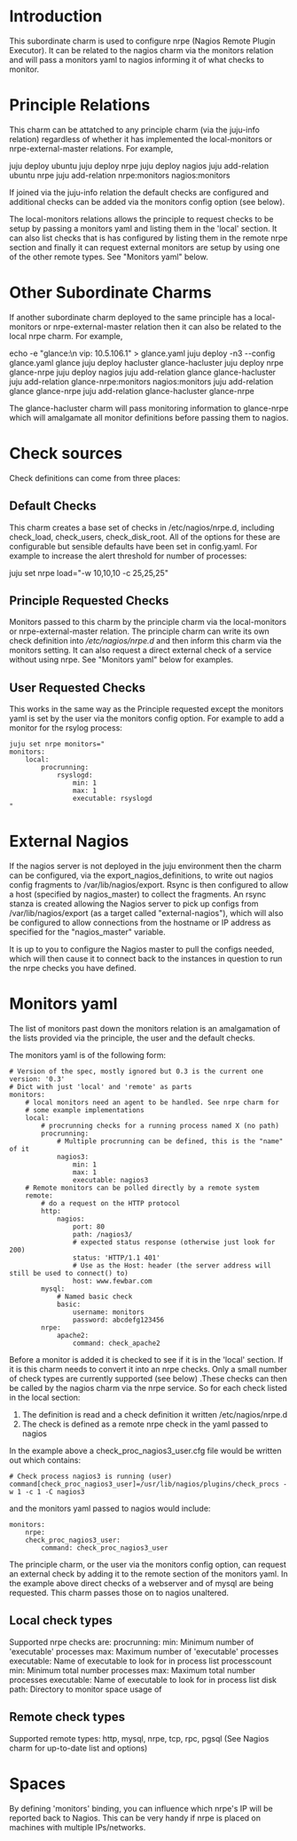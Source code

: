 Introduction
============

This subordinate charm is used to configure nrpe (Nagios Remote Plugin
Executor). It can be related to the nagios charm via the monitors relation and
will pass a monitors yaml to nagios informing it of what checks to monitor.

Principle Relations
===================

This charm can be attatched to any principle charm (via the juju-info relation)
regardless of whether it has implemented the local-monitors or
nrpe-external-master relations. For example,

juju deploy ubuntu
juju deploy nrpe
juju deploy nagios
juju add-relation ubuntu nrpe
juju add-relation nrpe:monitors nagios:monitors

If joined via the juju-info relation the default checks are configured and
additional checks can be added via the monitors config option (see below).

The local-monitors relations allows the principle to request checks to be setup
by passing a monitors yaml and listing them in the 'local' section. It can
also list checks that is has configured by listing them in the remote nrpe
section and finally it can request external monitors are setup by using one of
the other remote types. See "Monitors yaml" below.

Other Subordinate Charms
========================

If another subordinate charm deployed to the same principle has a
local-monitors or nrpe-external-master relation then it can also be related to
the local nrpe charm. For example,

echo -e "glance:\n  vip: 10.5.106.1" > glance.yaml
juju deploy -n3 --config glance.yaml glance
juju deploy hacluster glance-hacluster
juju deploy nrpe glance-nrpe
juju deploy nagios
juju add-relation glance glance-hacluster
juju add-relation glance-nrpe:monitors nagios:monitors
juju add-relation glance glance-nrpe
juju add-relation glance-hacluster glance-nrpe

The glance-hacluster charm will pass monitoring information to glance-nrpe
which will amalgamate all monitor definitions before passing them to nagios.

Check sources
=============

Check definitions can come from three places:

Default Checks
--------------

This charm creates a base set of checks in /etc/nagios/nrpe.d, including
check\_load, check\_users, check\_disk\_root. All of the options for these are
configurable but sensible defaults have been set in config.yaml.
For example to increase the alert threshold for number of processes:

juju set nrpe load="-w 10,10,10 -c 25,25,25"

Principle Requested Checks
--------------------------

Monitors passed to this charm by the principle charm via the local-monitors
or nrpe-external-master relation. The principle charm can write its own
check definition into */etc/nagios/nrpe.d* and then inform this charm via the
monitors setting. It can also request a direct external check of a service
without using nrpe. See "Monitors yaml" below for examples.

User Requested Checks
---------------------

This works in the same way as the Principle requested except the monitors yaml
is set by the user via the monitors config option. For example to add a monitor
for the rsylog process:

    juju set nrpe monitors="
    monitors:
        local:
            procrunning:
                rsyslogd:
                    min: 1
                    max: 1
                    executable: rsyslogd
    "



External Nagios 
===============

If the nagios server is not deployed in the juju environment then the charm can
be configured, via the export\_nagios\_definitions, to write out nagios config
fragments to /var/lib/nagios/export. Rsync is then configured to allow a host
(specified by nagios\_master) to collect the fragments. An rsync stanza is created
allowing the Nagios server to pick up configs from /var/lib/nagios/export (as
a target called "external-nagios"), which will also be configured to allow
connections from the hostname or IP address as specified for the
"nagios\_master" variable.

It is up to you to configure the Nagios master to pull the configs needed, which
will then cause it to connect back to the instances in question to run the nrpe
checks you have defined.

Monitors yaml
=============

The list of monitors past down the monitors relation is an amalgamation of the
lists provided via the principle, the user and the default checks.

The monitors yaml is of the following form:

     
    # Version of the spec, mostly ignored but 0.3 is the current one
    version: '0.3'
    # Dict with just 'local' and 'remote' as parts
    monitors:
        # local monitors need an agent to be handled. See nrpe charm for
        # some example implementations
        local:
            # procrunning checks for a running process named X (no path)
            procrunning:
                # Multiple procrunning can be defined, this is the "name" of it
                nagios3:
                    min: 1
                    max: 1
                    executable: nagios3
        # Remote monitors can be polled directly by a remote system
        remote:
            # do a request on the HTTP protocol
            http:
                nagios:
                    port: 80
                    path: /nagios3/
                    # expected status response (otherwise just look for 200)
                    status: 'HTTP/1.1 401'
                    # Use as the Host: header (the server address will still be used to connect() to)
                    host: www.fewbar.com
            mysql:
                # Named basic check
                basic:
                    username: monitors
                    password: abcdefg123456
            nrpe:
                apache2:
                    command: check_apache2



Before a monitor is added it is checked to see if it is in the 'local' section.
If it is this charm needs to convert it into an nrpe checks. Only a small
number of check types are currently supported (see below) .These checks can
then be called by the nagios charm via the nrpe service. So for each check
listed in the local section:



1.  The definition is read and a check definition it written /etc/nagios/nrpe.d
2.  The check is defined as a remote nrpe check in the yaml passed to nagios

In the example above a check\_proc\_nagios3\_user.cfg file would be written
out which contains:

    # Check process nagios3 is running (user)
    command[check_proc_nagios3_user]=/usr/lib/nagios/plugins/check_procs -w 1 -c 1 -C nagios3

and the monitors yaml passed to nagios would include:

    monitors:
        nrpe:
	    check_proc_nagios3_user:
	        command: check_proc_nagios3_user

The principle charm, or the user via the monitors config option, can request an
external check by adding it to the remote section of the monitors yaml. In the
example above direct checks of a webserver and of mysql are being requested.
This charm passes those on to nagios unaltered.

Local check types
-----------------

Supported nrpe checks are:
    procrunning:
      min: Minimum number of 'executable' processes
      max: Maximum number of 'executable' processes
      executable: Name of executable to look for in process list
    processcount
      min: Minimum total number processes
      max: Maximum total number processes
      executable: Name of executable to look for in process list
    disk
      path: Directory to monitor space usage of

Remote check types
------------------

Supported remote types:
    http, mysql, nrpe, tcp, rpc, pgsql
    (See Nagios charm for up-to-date list and options)

Spaces
======

By defining 'monitors' binding, you can influence which nrpe's IP will be reported
back to Nagios. This can be very handy if nrpe is placed on machines with multiple
IPs/networks.
